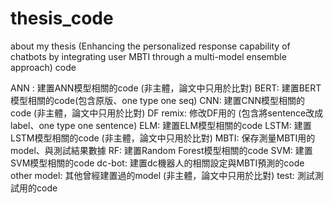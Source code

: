 # thesis_code
about my thesis (Enhancing the personalized response capability of chatbots by integrating user MBTI through a multi-model ensemble approach) code

ANN : 建置ANN模型相關的code (非主體，論文中只用於比對)
BERT: 建置BERT模型相關的code(包含原版、one type one seq)
CNN: 建置CNN模型相關的code (非主體，論文中只用於比對)
DF remix: 修改DF用的 (包含將sentence改成label、one type one sentence)
ELM: 建置ELM模型相關的code 
LSTM: 建置LSTM模型相關的code (非主體，論文中只用於比對)
MBTI: 保存測量MBTI用的model、與測試結果數據
RF: 建置Random Forest模型相關的code 
SVM: 建置SVM模型相關的code
dc-bot: 建置dc機器人的相關設定與MBTI預測的code
other model: 其他曾經建置過的model (非主體，論文中只用於比對)
test: 測試測試用的code
